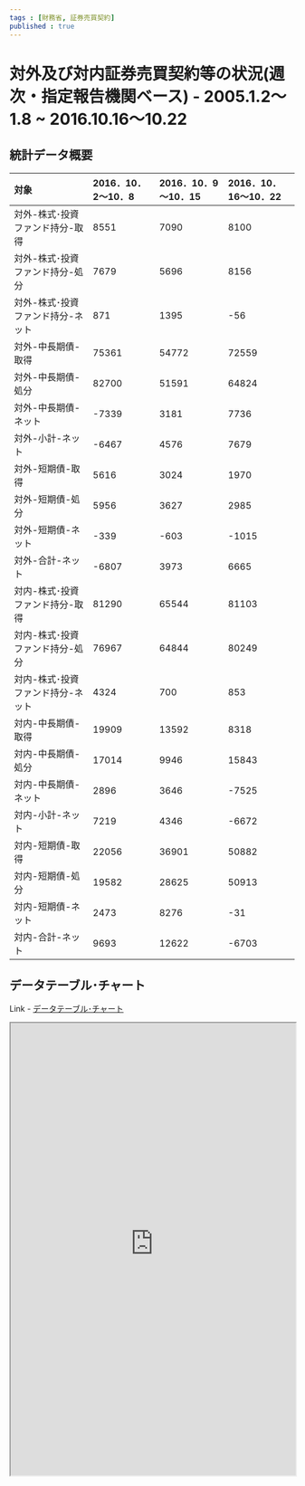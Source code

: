 ```yaml
--- 
tags : [財務省, 証券売買契約] 
published : true
---
```

# 対外及び対内証券売買契約等の状況(週次・指定報告機関ベース) - 2005.1.2～ 1.8 ~ 2016.10.16～10.22
## 統計データ概要

|対象                              |2016．10．2～10．8 |2016．10．9～10．15 |2016．10．16～10．22 |
|:---------------------------------|:------------------|:-------------------|:--------------------|
|対外-株式･投資ファンド持分-取得   |8551               |7090                |8100                 |
|対外-株式･投資ファンド持分-処分   |7679               |5696                |8156                 |
|対外-株式･投資ファンド持分-ネット |871                |1395                |-56                  |
|対外-中長期債-取得                |75361              |54772               |72559                |
|対外-中長期債-処分                |82700              |51591               |64824                |
|対外-中長期債-ネット              |-7339              |3181                |7736                 |
|対外-小計-ネット                  |-6467              |4576                |7679                 |
|対外-短期債-取得                  |5616               |3024                |1970                 |
|対外-短期債-処分                  |5956               |3627                |2985                 |
|対外-短期債-ネット                |-339               |-603                |-1015                |
|対外-合計-ネット                  |-6807              |3973                |6665                 |
|対内-株式･投資ファンド持分-取得   |81290              |65544               |81103                |
|対内-株式･投資ファンド持分-処分   |76967              |64844               |80249                |
|対内-株式･投資ファンド持分-ネット |4324               |700                 |853                  |
|対内-中長期債-取得                |19909              |13592               |8318                 |
|対内-中長期債-処分                |17014              |9946                |15843                |
|対内-中長期債-ネット              |2896               |3646                |-7525                |
|対内-小計-ネット                  |7219               |4346                |-6672                |
|対内-短期債-取得                  |22056              |36901               |50882                |
|対内-短期債-処分                  |19582              |28625               |50913                |
|対内-短期債-ネット                |2473               |8276                |-31                  |
|対内-合計-ネット                  |9693               |12622               |-6703                |
 

	
## データテーブル･チャート
Link - [データテーブル･チャート](http://knowledgevault.saecanet.com/charts/am-consulting.co.jp-20161027102549.html)
<iframe src="http://knowledgevault.saecanet.com/charts/am-consulting.co.jp-20161027102549.html" width="100%" height="800px"></iframe>